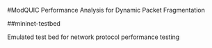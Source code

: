 #ModQUIC Performance Analysis for Dynamic Packet Fragmentation

##mininet-testbed

Emulated test bed for network protocol performance testing
